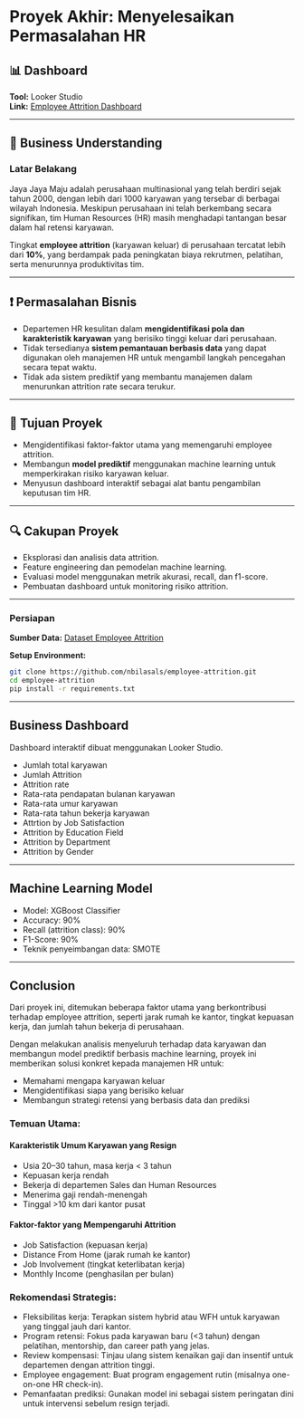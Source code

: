 # Proyek Akhir: Menyelesaikan Permasalahan HR

## 📊 Dashboard
**Tool:** Looker Studio  
**Link:** [Employee Attrition Dashboard](https://lookerstudio.google.com/reporting/b8e88212-ef2a-4d1f-ad7b-407e7a2ae68b)

---

## 💼 Business Understanding

### Latar Belakang

Jaya Jaya Maju adalah perusahaan multinasional yang telah berdiri sejak tahun 2000, dengan lebih dari 1000 karyawan yang tersebar di berbagai wilayah Indonesia. Meskipun perusahaan ini telah berkembang secara signifikan, tim Human Resources (HR) masih menghadapi tantangan besar dalam hal retensi karyawan.

Tingkat **employee attrition** (karyawan keluar) di perusahaan tercatat lebih dari **10%**, yang berdampak pada peningkatan biaya rekrutmen, pelatihan, serta menurunnya produktivitas tim.

---

## ❗ Permasalahan Bisnis

- Departemen HR kesulitan dalam **mengidentifikasi pola dan karakteristik karyawan** yang berisiko tinggi keluar dari perusahaan.
- Tidak tersedianya **sistem pemantauan berbasis data** yang dapat digunakan oleh manajemen HR untuk mengambil langkah pencegahan secara tepat waktu.
- Tidak ada sistem prediktif yang membantu manajemen dalam menurunkan attrition rate secara terukur.

---

## 🎯 Tujuan Proyek

- Mengidentifikasi faktor-faktor utama yang memengaruhi employee attrition.
- Membangun **model prediktif** menggunakan machine learning untuk memperkirakan risiko karyawan keluar.
- Menyusun dashboard interaktif sebagai alat bantu pengambilan keputusan tim HR.

---

## 🔍 Cakupan Proyek

- Eksplorasi dan analisis data attrition.
- Feature engineering dan pemodelan machine learning.
- Evaluasi model menggunakan metrik akurasi, recall, dan f1-score.
- Pembuatan dashboard untuk monitoring risiko attrition.

---

### Persiapan

**Sumber Data:** [Dataset Employee Attrition](https://github.com/dicodingacademy/dicoding_dataset/tree/main/employee)

**Setup Environment:**

```bash
git clone https://github.com/nbilasals/employee-attrition.git
cd employee-attrition
pip install -r requirements.txt
```
---

## Business Dashboard

Dashboard interaktif dibuat menggunakan Looker Studio. 

- Jumlah total karyawan
- Jumlah Attrition
- Attrition rate
- Rata-rata pendapatan bulanan karyawan
- Rata-rata umur karyawan
- Rata-rata tahun bekerja karyawan
- Attrtion by Job Satisfaction
- Attrition by Education Field
- Attrition by Department
- Attrition by Gender


---

## Machine Learning Model
- Model: XGBoost Classifier
- Accuracy: 90%
- Recall (attrition class): 90%
- F1-Score: 90%
- Teknik penyeimbangan data: SMOTE

---  

## Conclusion

Dari proyek ini, ditemukan beberapa faktor utama yang berkontribusi terhadap employee attrition, seperti jarak rumah ke kantor, tingkat kepuasan kerja, dan jumlah tahun bekerja di perusahaan.

Dengan melakukan analisis menyeluruh terhadap data karyawan dan membangun model prediktif berbasis machine learning, proyek ini memberikan solusi konkret kepada manajemen HR untuk:
- Memahami mengapa karyawan keluar
- Mengidentifikasi siapa yang berisiko keluar
- Membangun strategi retensi yang berbasis data dan prediksi

### Temuan Utama:
#### Karakteristik Umum Karyawan yang Resign
- Usia 20–30 tahun, masa kerja < 3 tahun
- Kepuasan kerja rendah
- Bekerja di departemen Sales dan Human Resources
- Menerima gaji rendah-menengah
- Tinggal >10 km dari kantor pusat

#### Faktor-faktor yang Mempengaruhi Attrition
- Job Satisfaction (kepuasan kerja)
- Distance From Home (jarak rumah ke kantor)
- Job Involvement (tingkat keterlibatan kerja)
- Monthly Income (penghasilan per bulan)

### Rekomendasi Strategis:

- Fleksibilitas kerja: Terapkan sistem hybrid atau WFH untuk karyawan yang tinggal jauh dari kantor.
- Program retensi: Fokus pada karyawan baru (<3 tahun) dengan pelatihan, mentorship, dan career path yang jelas.
- Review kompensasi: Tinjau ulang sistem kenaikan gaji dan insentif untuk departemen dengan attrition tinggi.
- Employee engagement: Buat program engagement rutin (misalnya one-on-one HR check-in).
- Pemanfaatan prediksi: Gunakan model ini sebagai sistem peringatan dini untuk intervensi sebelum resign terjadi.
